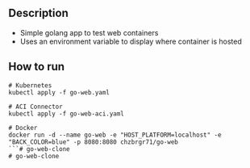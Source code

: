 ## Description

  * Simple golang app to test web containers
  * Uses an environment variable to display where container is hosted
  
## How to run
 
  ```
  # Kubernetes
  kubectl apply -f go-web.yaml

  # ACI Connector
  kubectl apply -f go-web-aci.yaml

  # Docker
  docker run -d --name go-web -e "HOST_PLATFORM=localhost" -e "BACK_COLOR=blue" -p 8080:8080 chzbrgr71/go-web
  ```# go-web-clone
# go-web-clone
